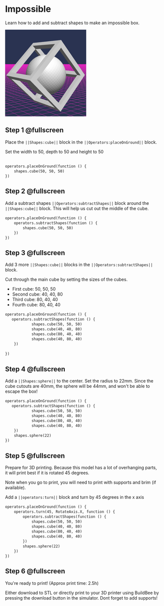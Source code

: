 # Impossible

Learn how to add and subtract shapes to make an impossible box.

![Make an impossible box](/docs/static/examples/impossible-box/project-image.png)



## Step 1 @fullscreen

Place the ``||Shapes:cube||`` block in the ``||Operators:placeOnGround||`` block.

Set the width to 50, depth to 50 and height to 50

```blocks

operators.placeOnGround(function () {
    shapes.cube(50, 50, 50)
})

```

## Step 2 @fullscreen

Add a subtract shapes ``||Operators:subtractShapes||`` block around the ``||Shapes:cube||`` block.  This will help us cut out the middle of the cube.

```blocks
operators.placeOnGround(function () {
    operators.subtractShapes(function () {
        shapes.cube(50, 50, 50)
    })
})
```

## Step 3 @fullscreen
Add 3 more ``||Shapes:cube||`` blocks in the ``||Operators:subtractShapes||`` block. 

Cut through the main cube by setting the sizes of the cubes.

* First cube: 50, 50, 50
* Second cube: 40, 40, 80
* Third cube: 80, 40, 40
* Fourth cube: 80, 40, 40


```blocks
operators.placeOnGround(function () {
   operators.subtractShapes(function () {
            shapes.cube(50, 50, 50)
            shapes.cube(40, 40, 80)
            shapes.cube(80, 40, 40)
            shapes.cube(40, 80, 40)
    })

})
```

## Step 4 @fullscreen
Add a ``||Shapes:sphere||`` to the center.  Set the radius to 22mm.
Since the cube cutouts are 40mm, the sphere will be 44mm, and won't be able to escape the box!

```blocks
operators.placeOnGround(function () {
   operators.subtractShapes(function () {
            shapes.cube(50, 50, 50)
            shapes.cube(40, 40, 80)
            shapes.cube(80, 40, 40)
            shapes.cube(40, 80, 40)
    })
    shapes.sphere(22)
})
```

## Step 5 @fullscreen
Prepare for 3D printing.  Because this model has a lot of overhanging parts, it will print best if it is rotated 45 degrees. 

Note when you go to print, you will need to print with supports and brim (if available). 

Add a ``||operators:turn||`` block and turn by 45 degrees in the x axis

```blocks
operators.placeOnGround(function () {
    operators.turn(45, RotateAxis.X, function () {
        operators.subtractShapes(function () {
            shapes.cube(50, 50, 50)
            shapes.cube(40, 40, 80)
            shapes.cube(80, 40, 40)
            shapes.cube(40, 80, 40)
        })
        shapes.sphere(22)
    })
})
```
## Step 6 @fullscreen
You're ready to print!  (Approx print time: 2.5h)

Either download to STL or directly print to your 3D printer using BuildBee by pressing the download button in the simulator.  Dont forget to add supports!